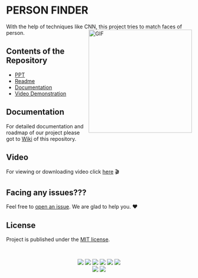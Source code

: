 <h1>PERSON FINDER</h1>

With the help of techniques like CNN, this project tries to match faces of person.
<img align="right" alt="GIF" height=280 src="https://image.freepik.com/free-vector/people-search-concept-illustration_114360-2656.jpg" />


## Contents of the Repository
- [PPT](https://github.com/Person-Finder/person-finder/blob/master/PPT.pptx)
- [Readme](https://github.com/Person-Finder/person-finder#readme)
- [Documentation](https://github.com/Person-Finder/person-finder#documentation)
- [Video Demonstration](https://github.com/Person-Finder/person-finder#video)

## Documentation
For detailed documentation and roadmap of our project please got to [Wiki](https://github.com/Person-Finder/person-finder/wiki) of this repository.

## Video
For viewing or downloading video click [here](https://github.com/Person-Finder/person-finder/blob/master/VIDEO%20DEMO.mp4) :clapper:

## Facing any issues???

Feel free to [open an issue](https://github.com/Person-Finder/person-finder/issues/new?assignees=&labels=Query&title=Query). We are glad to help you. ❤️

## License
Project is published under the [MIT license](https://github.com/Person-Finder/person-finder/blob/master/LICENSE).

<br>

<div align="center">
  
<a href="https://github.com/Person-Finder/person-finder/stargazers"><img src="https://img.shields.io/github/stars/Person-Finder/person-finder?style=flat"/></a>
<a href="https://github.com/Person-Finder/person-finder/network/members"><img src="https://img.shields.io/github/forks/Person-Finder/person-finder?style=flat"/></a>
<a href="https://github.com/Person-Finder/person-finder/pulls"><img src="https://img.shields.io/github/issues-pr/Person-Finder/person-finder?style=flat?color=yellow"/></a>
<a href="https://github.com/Person-Finder/person-finder/issues"><img src="https://img.shields.io/github/issues/Person-Finder/person-finder?style=flat"/></a>
<a href="https://github.com/Person-Finder/person-finder/graphs/contributors"><img src="https://img.shields.io/github/contributors/Person-Finder/person-finder?color=orange"/></a>
<a href="https://github.com/Person-Finder/person-finder/blob/master/LICENSE"><img src="https://img.shields.io/github/license/Person-Finder/person-finder?color=1abc9c"/></a>
<br>
![](https://img.shields.io/badge/Star-If_Liked-%23FF0000.svg?&style=flat&logoColor=white&color=white)
![](https://img.shields.io/badge/Fork-If_you_found_interesting-%23FF0000.svg?&style=flat&logoColor=white&color=white)<br>
</div>  






